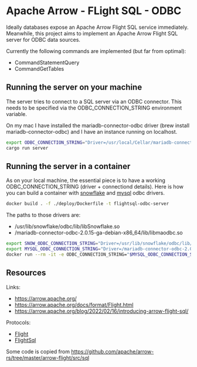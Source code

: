 # Apache Arrow - FLight SQL - ODBC

Ideally databases expose an Apache Arrow Flight SQL service immediately.
Meanwhile, this project aims to implement an Apache Arrow Flight SQL server for ODBC data sources.

Currently the following commands are implemented (but far from optimal):
* CommandStatementQuery 
* CommandGetTables

## Running the server on your machine

The server tries to connect to a SQL server via an ODBC connector. 
This needs to be specified via the ODBC_CONNECTION_STRING environment variable.

On my mac I have installed the mariadb-connector-odbc driver (brew install mariadb-connector-odbc)
and I have an instance running on localhost.

```bash
export ODBC_CONNECTION_STRING="Driver=/usr/local/Cellar/mariadb-connector-odbc/3.1.15/lib/mariadb/libmaodbc.dylib;SERVER=localhost;USER=demo;PASSWORD=demo;PORT=3306;database=demo"
cargo run server
```


## Running the server in a container

As on your local machine, the essential piece is to have a working ODBC_CONNECTION_STRING (driver + connectiond details).
Here is how you can build a container with [snowflake](https://docs.snowflake.com/en/user-guide/odbc.html) and [mysql](https://dev.mysql.com/downloads/connector/odbc/) odbc drivers.

```bash
docker build . -f ./deploy/Dockerfile -t flightsql-odbc-server
```

The paths to those drivers are:
* /usr/lib/snowflake/odbc/lib/libSnowflake.so
* /mariadb-connector-odbc-2.0.15-ga-debian-x86_64/lib/libmaodbc.so

```bash
export SNOW_ODBC_CONNECTION_STRING="Driver=/usr/lib/snowflake/odbc/lib/libSnowflake.so;Server=account.eu-central-1.snowflakecomputing.com;UID=DEMO;PWD=DEMO;database=TEST_DEMO_DB;warehouse=DEMO_DWH"
export MYSQL_ODBC_CONNECTION_STRING="Driver=/mariadb-connector-odbc-2.0.15-ga-debian-x86_64/lib/libmaodbc.so;SERVER=hostname;USER=demo;PASSWORD=demo;PORT=3306;database=demo"
docker run --rm -it -e ODBC_CONNECTION_STRING="$MYSQL_ODBC_CONNECTION_STRING" -p 52358:52358 flightsql-odbc-server
```

## Resources

Links:
* https://arrow.apache.org/
* https://arrow.apache.org/docs/format/Flight.html
* https://arrow.apache.org/blog/2022/02/16/introducing-arrow-flight-sql/

Protocols:
* [Flight](https://github.com/apache/arrow/blob/master/format/Flight.proto)
* [FlightSql](https://github.com/apache/arrow/blob/master/format/FlightSql.proto)

Some code is copied from https://github.com/apache/arrow-rs/tree/master/arrow-flight/src/sql





